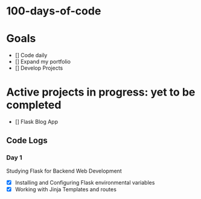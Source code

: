 # 100-days-of-code

# Goals
- [] Code daily
- [] Expand my portfolio
- [] Develop Projects

# Active projects in progress: yet to be completed
- [] Flask Blog App

## Code Logs

### Day 1
Studying Flask for Backend Web Development
- [x] Installing and Configuring Flask environmental variables
- [x] Working with Jinja Templates and routes

